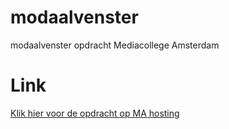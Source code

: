 # modaalvenster
modaalvenster opdracht Mediacollege Amsterdam

# Link

[Klik hier voor de opdracht op MA hosting](http://25291.hosts2.ma-cloud.nl/bewijzenmap/periode1.3/fro/modaalvenster/index.html#)
